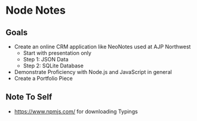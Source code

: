﻿# Node Notes

## Goals
* Create an online CRM application like NeoNotes used at AJP Northwest
  * Start with presentation only
  * Step 1: JSON Data
  * Step 2: SQLite Database
* Demonstrate Proficiency with Node.js and JavaScript in general
* Create a Portfolio Piece


## Note To Self
* https://www.npmjs.com/ for downloading Typings